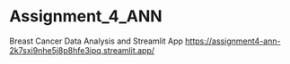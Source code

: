 # Assignment_4_ANN
Breast Cancer Data Analysis and Streamlit App
https://assignment4-ann-2k7sxi9nhe5j8p8hfe3ipq.streamlit.app/
